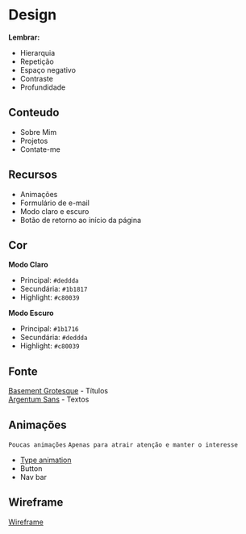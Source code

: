 # Design

**Lembrar:**
- Hierarquia
- Repetição
- Espaço negativo
- Contraste
- Profundidade

## Conteudo

* Sobre Mim
* Projetos
* Contate-me

## Recursos

* Animações
* Formulário de e-mail
* Modo claro e escuro
* Botão de retorno ao início da página

## Cor
**Modo Claro**
* Principal: `#deddda`
* Secundária: `#1b1817`
* Highlight: `#c80039`

**Modo Escuro**
* Principal: `#1b1716`
* Secundária: `#deddda`
* Highlight: `#c80039`

## Fonte

[Basement Grotesque](https://fontesk.com/basement-grotesque-font/) - Títulos
<br>
[Argentum Sans](https://www.1001fonts.com/argentum-sans-font.html) - Textos

## Animações

`Poucas animações`
`Apenas para atrair atenção e manter o interesse`

* [Type animation](https://www.codesdope.com/blog/article/12-creative-css-and-javascript-text-typing-animati/)
* Button
* Nav bar

## Wireframe

[Wireframe](https://www.figma.com/file/vGprajlKSEGLxGsvtbcTRR/Site-pesoal?node-id=0%3A1)
